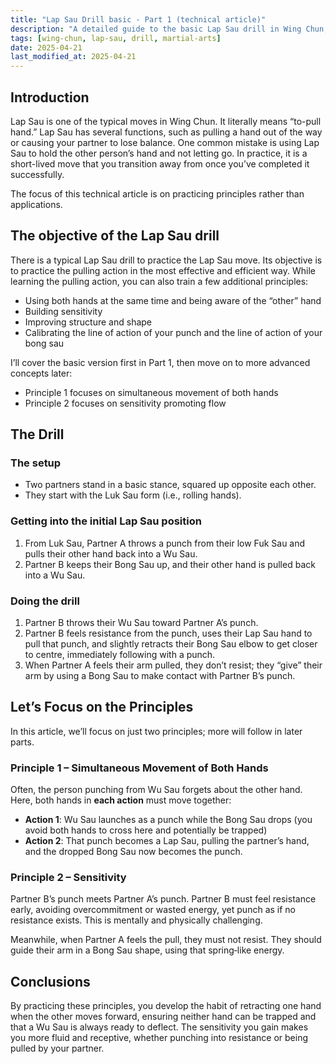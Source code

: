 ```yaml
---
title: "Lap Sau Drill basic - Part 1 (technical article)"
description: "A detailed guide to the basic Lap Sau drill in Wing Chun, focusing on fundamental principles and efficient pulling techniques."
tags: [wing-chun, lap-sau, drill, martial-arts]
date: 2025-04-21
last_modified_at: 2025-04-21
---
```


## Introduction

Lap Sau is one of the typical moves in Wing Chun. It literally means “to-pull hand.” Lap Sau has several functions, such as pulling a hand out of the way or causing your partner to lose balance. One common mistake is using Lap Sau to hold the other person’s hand and not letting go. In practice, it is a short-lived move that you transition away from once you’ve completed it successfully.

The focus of this technical article is on practicing principles rather than applications.

## The objective of the Lap Sau drill  

There is a typical Lap Sau drill to practice the Lap Sau move. Its objective is to practice the pulling action in the most effective and efficient way. While learning the pulling action, you can also train a few additional principles:

- Using both hands at the same time and being aware of the “other” hand  
- Building sensitivity  
- Improving structure and shape  
- Calibrating the line of action of your punch and the line of action of your bong sau  

I’ll cover the basic version first in Part 1, then move on to more advanced concepts later:

- Principle 1 focuses on simultaneous movement of both hands
- Principle 2 focuses on sensitivity promoting flow

## The Drill

### The setup

- Two partners stand in a basic stance, squared up opposite each other.  
- They start with the Luk Sau form (i.e., rolling hands).  

### Getting into the initial Lap Sau position

1. From Luk Sau, Partner A throws a punch from their low Fuk Sau and pulls their other hand back into a Wu Sau.  
2. Partner B keeps their Bong Sau up, and their other hand is pulled back into a Wu Sau.  

### Doing the drill

1. Partner B throws their Wu Sau toward Partner A’s punch.  
2. Partner B feels resistance from the punch, uses their Lap Sau hand to pull that punch, and slightly retracts their Bong Sau elbow to get closer to centre, immediately following with a punch.  
3. When Partner A feels their arm pulled, they don’t resist; they “give” their arm by using a Bong Sau to make contact with Partner B’s punch.  

## Let’s Focus on the Principles

In this article, we’ll focus on just two principles; more will follow in later parts.

### Principle 1 – Simultaneous Movement of Both Hands

Often, the person punching from Wu Sau forgets about the other hand. Here, both hands in **each action** must move together:

- **Action 1**: Wu Sau launches as a punch while the Bong Sau drops (you avoid both hands to cross here and potentially be trapped) 
- **Action 2**: That punch becomes a Lap Sau, pulling the partner’s hand, and the dropped Bong Sau now becomes the punch.  

### Principle 2 – Sensitivity

Partner B’s punch meets Partner A’s punch. Partner B must feel resistance early, avoiding overcommitment or wasted energy, yet punch as if no resistance exists. This is mentally and physically challenging.

Meanwhile, when Partner A feels the pull, they must not resist. They should guide their arm in a Bong Sau shape, using that spring‑like energy.

## Conclusions

By practicing these principles, you develop the habit of retracting one hand when the other moves forward, ensuring neither hand can be trapped and that a Wu Sau is always ready to deflect. The sensitivity you gain makes you more fluid and receptive, whether punching into resistance or being pulled by your partner.






